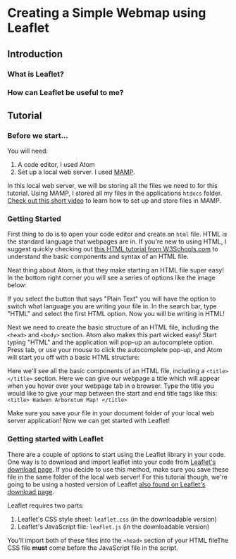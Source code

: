 # Creating a Simple Webmap using Leaflet

## Introduction
### What is Leaflet?

### How can Leaflet be useful to me?


## Tutorial
### Before we start...
You will need:
1. A code editor, I used Atom
2. Set up a local web server. I used [MAMP](https://www.mamp.info/en/mac/).

In this local web server, we will be storing all the files we need to for this tutorial. Using MAMP, I stored all my files in the applications `htdocs` folder. [Check out this short video](https://www.youtube.com/watch?v=N0CPgBrjpl8&feature=emb_logo) to learn how to set up and store files in MAMP.

### Getting Started
First thing to do is to open your code editor and create an `html` file. HTML is the standard language that webpages are in. If you're new to using HTML, I suggest quickly checking out [this HTML tutorial from W3Schools.com](https://www.w3schools.com/html/) to understand the basic components and syntax of an HTML file. 

Neat thing about Atom, is that they make starting an HTML file super easy! In the bottom right corner you will see a series of options like the image below:

If you select the button that says "Plain Text" you will have the option to switch what language you are writing your file in. In the search bar, type "HTML" and select the first HTML option. Now you will be writing in HTML! 

Next we need to create the basic structure of an HTML file, including the `<head>` and `<body>` section. Atom also makes this part wicked easy! Start typing "HTML" and the application will pop-up an autocomplete option. Press tab, or use your mouse to click the autocomplete pop-up, and Atom will start you off with a basic HTML structure:

Here we'll see all the basic components of an HTML file, including a `<title> </title>` section. Here we can give our webpage a title which will appear when you hover over your webpage tab in a browser. Type the title you would like to give your map between the start and end title tags like this:
`<title> Hadwen Arboretum Map! </title>`

Make sure you save your file in your document folder of your local web server application! Now we can get started with Leaflet!

### Getting started with Leaflet
There are a couple of options to start using the Leaflet library in your code. One way is to download and import leaflet into your code from [Leaflet's download page](https://leafletjs.com/download.html). If you decide to use this method, make sure you save these file in the same folder of the local web server! For this tutorial though, we're going to be using a hosted version of Leaflet [also found on Leaflet's download page](https://leafletjs.com/download.html).

Leaflet requires two parts:
1. Leaflet's CSS style sheet: `leaflet.css` (in the downloadable version)
2. Leaflet's JavaScript file: `leaflet.js` (in the downloadable version)

You'll import both of these files into the `<head>` section of your HTML fileThe CSS file **must** come before the JavaScript file in the script.
